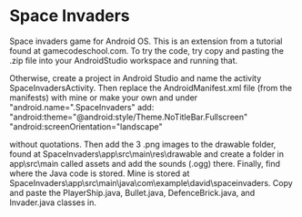 # Space Invaders
Space invaders game for Android OS. This is an extension from a tutorial found at gamecodeschool.com. To try the code, try copy and pasting the .zip file into your AndroidStudio workspace and running that. 

Otherwise, create a project in Android Studio and name the activity SpaceInvadersActivity. Then replace the AndroidManifest.xml file (from the manifests) with mine or make your own and under "android.name=".SpaceInvaders" add: 
"android:theme="@android:style/Theme.NoTitleBar.Fullscreen"
"android:screenOrientation="landscape"

without quotations. Then add the 3 .png images to the drawable folder, found at SpaceInvaders\app\src\main\res\drawable and create a folder in app\src\main called assets and add the sounds (.ogg) there. Finally, find where the Java code is stored. Mine is stored at SpaceInvaders\app\src\main\java\com\example\david\spaceinvaders. Copy and paste the PlayerShip.java, Bullet.java, DefenceBrick.java, and Invader.java classes in.
